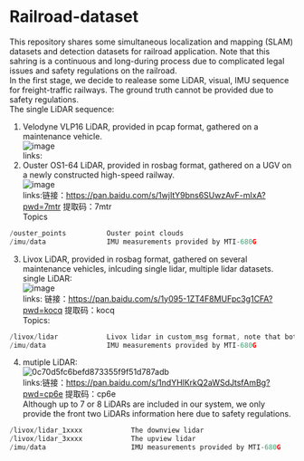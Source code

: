 # Railroad-dataset
This repository shares some simultaneous localization and mapping (SLAM) datasets and detection datasets for railroad application. Note that this sahring is a continuous and long-during process due to complicated legal issues and safety regulations on the railroad. </br>
In the first stage, we decide to realease some LiDAR, visual, IMU sequence for freight-traffic railways. The ground truth cannot be provided due to safety regulations. </br>
The single LiDAR sequence: </br>
1. Velodyne VLP16 LiDAR, provided in pcap format, gathered on a maintenance vehicle. </br>
![image](https://user-images.githubusercontent.com/40022787/161363298-92677049-5d4b-49ef-b0a6-4a40088c9270.png)</br>
links:</br>
2. Ouster OS1-64 LiDAR, provided in rosbag format, gathered on a UGV on a newly constructed high-speed railway. </br>
![image](https://user-images.githubusercontent.com/40022787/161363284-d5d26c89-0587-4c19-89ef-eebe5c2ac4c8.png)</br>
links:链接：https://pan.baidu.com/s/1wjItY9bns6SUwzAvF-mIxA?pwd=7mtr 提取码：7mtr </br>
Topics
```C++
/ouster_points          Ouster point clouds 
/imu/data               IMU measurements provided by MTI-680G
```
3.  Livox LiDAR, provided in rosbag format, gathered on several maintenance vehicles, inlcuding single lidar, multiple lidar datasets. </br>
single LiDAR: </br>
![image](https://user-images.githubusercontent.com/40022787/161363343-01a6a8de-88d3-410c-ab33-332e1142d5ee.png)</br>
links: 链接：https://pan.baidu.com/s/1y095-1ZT4F8MUFpc3g1CFA?pwd=kocq 提取码：kocq </br>
Topics:
```C++
/livox/lidar            Livox lidar in custom_msg format, note that both livox horizon and avia is included 
/imu/data               IMU measurements provided by MTI-680G
```
4. mutiple LiDAR:</br>
![0c70d5fc6befd873355f9f51d787adb](https://user-images.githubusercontent.com/40022787/161363480-58f26153-53eb-4040-addb-5263c42966ba.jpg)</br>
links:链接：https://pan.baidu.com/s/1ndYHlKrkQ2aWSdJtsfAmBg?pwd=cp6e 提取码：cp6e  </br>
Although up to 7 or 8 LiDARs are included in our system, we only provide the front two LiDARs information here due to safety regulations. </br>
```C++
/livox/lidar_1xxxx            The downview lidar 
/livox/lidar_3xxxx            The upview lidar 
/imu/data                     IMU measurements provided by MTI-680G
```

